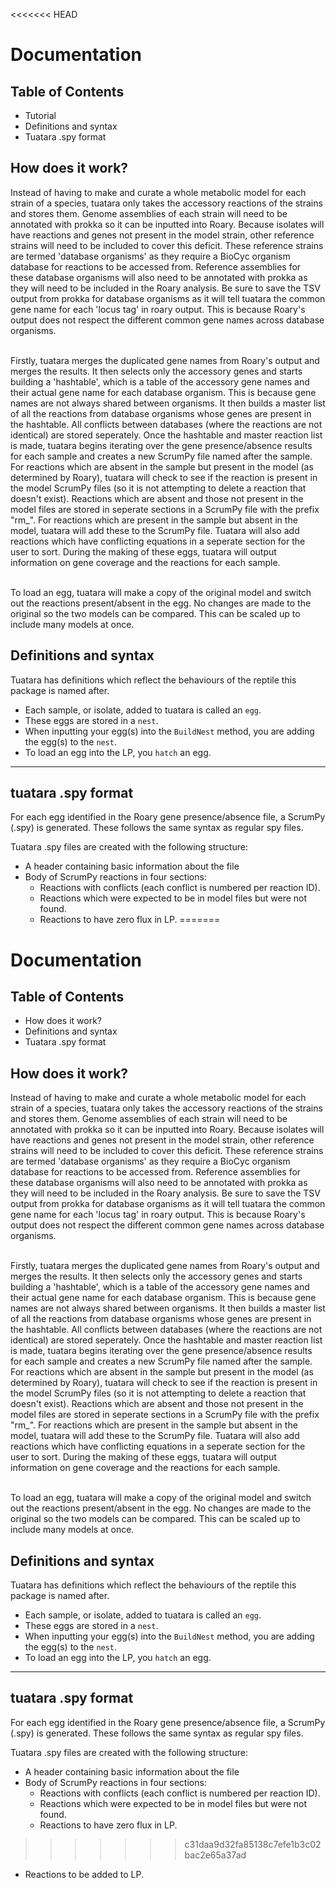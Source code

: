 <<<<<<< HEAD
# Documentation

## Table of Contents
- Tutorial
- Definitions and syntax
- Tuatara .spy format


## How does it work?
Instead of having to make and curate a whole metabolic model for each strain of a species, tuatara only takes the accessory reactions of the strains and stores them. Genome assemblies of each strain will need to be annotated with prokka so it can be inputted into Roary. Because isolates will have reactions and genes not present in the model strain, other reference strains will need to be included to cover this deficit. These reference strains are termed 'database organisms' as they require a BioCyc organism database for reactions to be accessed from. Reference assemblies for these database organisms will also need to be annotated with prokka as they will need to be included in the Roary analysis. Be sure to save the TSV output from prokka for database organisms as it will tell tuatara the common gene name for each 'locus tag' in roary output. This is because Roary's output does not respect the different common gene names across database organisms. <br><br>

Firstly, tuatara merges the duplicated gene names from Roary's output and merges the results. It then selects only the accessory genes and starts building a 'hashtable', which is a table of the accessory gene names and their actual gene name for each database organism. This is because gene names are not always shared between organisms. It then builds a master list of all the reactions from database organisms whose genes are present in the hashtable. All conflicts between databases (where the reactions are not identical) are stored seperately. Once the hashtable and master reaction list is made, tuatara begins iterating over the gene presence/absence results for each sample and creates a new ScrumPy file named after the sample. For reactions which are absent in the sample but present in the model (as determined by Roary), tuatara will check to see if the reaction is present in the model ScrumPy files (so it is not attempting to delete a reaction that doesn't exist). Reactions which are absent and those not present in the model files are stored in seperate sections in a ScrumPy file with the prefix "rm_". For reactions which are present in the sample but absent in the model, tuatara will add these to the ScrumPy file. Tuatara will also add reactions which have conflicting equations in a seperate section for the user to sort. During the making of these eggs, tuatara will output information on gene coverage and the reactions for each sample.<br><br>

To load an egg, tuatara will make a copy of the original model and switch out the reactions present/absent in the egg. No changes are made to the original so the two models can be compared. This can be scaled up to include many models at once.




## Definitions and syntax
Tuatara has definitions which reflect the behaviours of the reptile this package is named after. 
- Each sample, or isolate, added to tuatara is called an `egg`.
- These eggs are stored in a `nest`. 
- When inputting your egg(s) into the `BuildNest` method, you are adding the egg(s) to the `nest`.
- To load an egg into the LP, you `hatch` an egg.

---

## tuatara .spy format
For each egg identified in the Roary gene presence/absence file, a ScrumPy (.spy) is generated. These follows the same syntax as regular spy files. 

Tuatara .spy files are created with the following structure:
- A header containing basic information about the file
- Body of ScrumPy reactions in four sections:
   - Reactions with conflicts (each conflict is numbered per reaction ID).
   - Reactions which were expected to be in model files but were not found.
   - Reactions to have zero flux in LP.
=======
# Documentation

## Table of Contents
- How does it work?
- Definitions and syntax
- Tuatara .spy format


## How does it work?
Instead of having to make and curate a whole metabolic model for each strain of a species, tuatara only takes the accessory reactions of the strains and stores them. Genome assemblies of each strain will need to be annotated with prokka so it can be inputted into Roary. Because isolates will have reactions and genes not present in the model strain, other reference strains will need to be included to cover this deficit. These reference strains are termed 'database organisms' as they require a BioCyc organism database for reactions to be accessed from. Reference assemblies for these database organisms will also need to be annotated with prokka as they will need to be included in the Roary analysis. Be sure to save the TSV output from prokka for database organisms as it will tell tuatara the common gene name for each 'locus tag' in roary output. This is because Roary's output does not respect the different common gene names across database organisms. <br><br>

Firstly, tuatara merges the duplicated gene names from Roary's output and merges the results. It then selects only the accessory genes and starts building a 'hashtable', which is a table of the accessory gene names and their actual gene name for each database organism. This is because gene names are not always shared between organisms. It then builds a master list of all the reactions from database organisms whose genes are present in the hashtable. All conflicts between databases (where the reactions are not identical) are stored seperately. Once the hashtable and master reaction list is made, tuatara begins iterating over the gene presence/absence results for each sample and creates a new ScrumPy file named after the sample. For reactions which are absent in the sample but present in the model (as determined by Roary), tuatara will check to see if the reaction is present in the model ScrumPy files (so it is not attempting to delete a reaction that doesn't exist). Reactions which are absent and those not present in the model files are stored in seperate sections in a ScrumPy file with the prefix "rm_". For reactions which are present in the sample but absent in the model, tuatara will add these to the ScrumPy file. Tuatara will also add reactions which have conflicting equations in a seperate section for the user to sort. During the making of these eggs, tuatara will output information on gene coverage and the reactions for each sample.<br><br>

To load an egg, tuatara will make a copy of the original model and switch out the reactions present/absent in the egg. No changes are made to the original so the two models can be compared. This can be scaled up to include many models at once.




## Definitions and syntax
Tuatara has definitions which reflect the behaviours of the reptile this package is named after. 
- Each sample, or isolate, added to tuatara is called an `egg`.
- These eggs are stored in a `nest`. 
- When inputting your egg(s) into the `BuildNest` method, you are adding the egg(s) to the `nest`.
- To load an egg into the LP, you `hatch` an egg.

---

## tuatara .spy format
For each egg identified in the Roary gene presence/absence file, a ScrumPy (.spy) is generated. These follows the same syntax as regular spy files. 

Tuatara .spy files are created with the following structure:
- A header containing basic information about the file
- Body of ScrumPy reactions in four sections:
   - Reactions with conflicts (each conflict is numbered per reaction ID).
   - Reactions which were expected to be in model files but were not found.
   - Reactions to have zero flux in LP.
>>>>>>> c31daa9d32fa85138c7efe1b3c02bac2e65a37ad
   - Reactions to be added to LP.